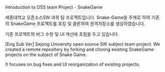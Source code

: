 Introduction to OSS team Project - SnakeGame

세종대학교 오픈소스SW 과목 팀 프로젝트입니다.
Snake-Game을 주제로 하여 기존의 SnakeGame 프로젝트를
포킹 및 클론하여 원격저장소를 생성하였습니다.

기존 프로젝트의 버그 수정 및 UI 개선에 초점을 두고 있습니다.

[Eng Sub Ver]
Sejong University open source SW subject team project.
We created a remote repository by forking and cloning existing SnakeGame projects on the subject of Snake Game.

It focuses on bug fixes and UI reorganization of existing projects.

